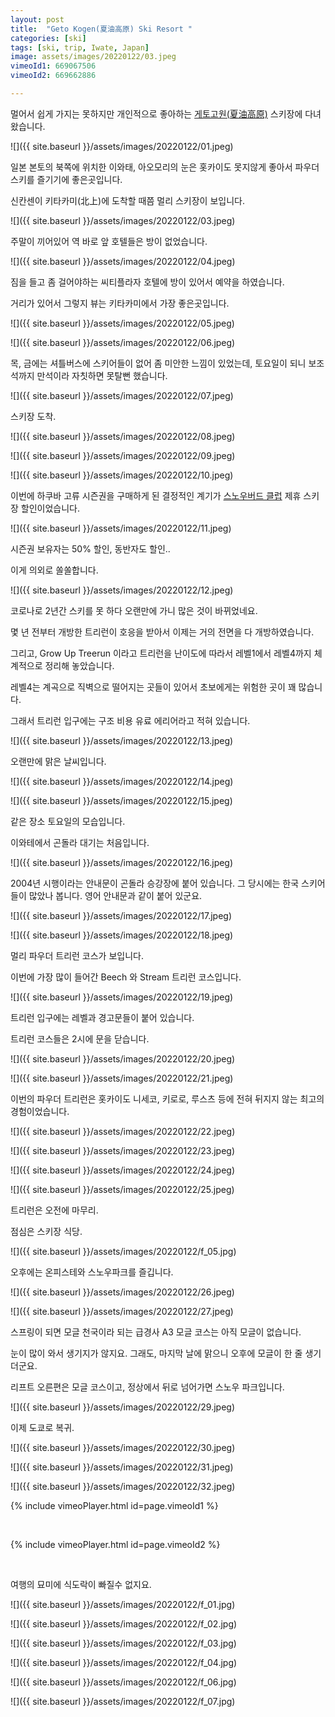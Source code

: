 ```yaml
---
layout: post
title:  "Geto Kogen(夏油高原) Ski Resort "
categories: [ski]
tags: [ski, trip, Iwate, Japan]
image: assets/images/20220122/03.jpeg
vimeoId1: 669067506
vimeoId2: 669662886

---
```


멀어서 쉽게 가지는 못하지만 개인적으로 좋아하는 [게토고원(夏油高原)][geto1] 스키장에 다녀왔습니다.

![]({{ site.baseurl }}/assets/images/20220122/01.jpeg)

일본 본토의 북쪽에 위치한 이와태, 아오모리의 눈은 홋카이도 못지않게 좋아서 파우더 스키를 즐기기에 좋은곳입니다.

신칸센이 키타카미(北上)에 도착할 때쯤 멀리 스키장이 보입니다. 

![]({{ site.baseurl }}/assets/images/20220122/03.jpeg)

주말이 끼어있어 역 바로 앞 호텔들은 방이 없었습니다. 

![]({{ site.baseurl }}/assets/images/20220122/04.jpeg)

짐을 들고 좀 걸어야하는 씨티플라자 호텔에 방이 있어서 예약을 하였습니다.

거리가 있어서 그렇지 뷰는 키타카미에서 가장 좋은곳입니다.

![]({{ site.baseurl }}/assets/images/20220122/05.jpeg)

![]({{ site.baseurl }}/assets/images/20220122/06.jpeg)

목, 금에는 셔틀버스에 스키어들이 없어 좀 미안한 느낌이 있었는데, 토요일이 되니 보조석까지 만석이라 자칫하면 못탈뻔 했습니다. 

![]({{ site.baseurl }}/assets/images/20220122/07.jpeg)

스키장 도착.

![]({{ site.baseurl }}/assets/images/20220122/08.jpeg)

![]({{ site.baseurl }}/assets/images/20220122/09.jpeg)

![]({{ site.baseurl }}/assets/images/20220122/10.jpeg)

이번에 하쿠바 고류 시즌권을 구매하게 된 결정적인 계기가 [스노우버드 클럽][snow1] 제휴 스키장 할인이었습니다.

![]({{ site.baseurl }}/assets/images/20220122/11.jpeg)

시즌권 보유자는 50% 할인, 동반자도 할인..

이게 의외로 쏠쏠합니다.

![]({{ site.baseurl }}/assets/images/20220122/12.jpeg)

코로나로 2년간 스키를 못 하다 오랜만에 가니 많은 것이 바뀌었네요.

몇 년 전부터 개방한 트리런이 호응을 받아서 이제는 거의 전면을 다 개방하였습니다. 

그리고, Grow Up Treerun 이라고 트리런을 난이도에 따라서 레벨1에서 레벨4까지 체계적으로 정리해 놓았습니다.

레벨4는 계곡으로 직벽으로 떨어지는 곳들이 있어서 초보에게는 위험한 곳이 꽤 많습니다.

그래서 트리런 입구에는 구조 비용 유료 에리어라고 적혀 있습니다.

![]({{ site.baseurl }}/assets/images/20220122/13.jpeg)

오랜만에 맑은 날씨입니다.

![]({{ site.baseurl }}/assets/images/20220122/14.jpeg) 

![]({{ site.baseurl }}/assets/images/20220122/15.jpeg)

같은 장소 토요일의 모습입니다.

이와테에서 곤돌라 대기는 처음입니다.

![]({{ site.baseurl }}/assets/images/20220122/16.jpeg)

2004년 시행이라는 안내문이 곤돌라 승강장에 붙어 있습니다. 그 당시에는 한국 스키어들이 많았나 봅니다.
영어 안내문과 같이 붙어 있군요.

![]({{ site.baseurl }}/assets/images/20220122/17.jpeg)

![]({{ site.baseurl }}/assets/images/20220122/18.jpeg)

멀리 파우더 트리런 코스가 보입니다.

이번에 가장 많이 들어간 Beech 와 Stream 트리런 코스입니다.

![]({{ site.baseurl }}/assets/images/20220122/19.jpeg)

트리런 입구에는 레벨과 경고문들이 붙어 있습니다.

트리런 코스들은 2시에 문을 닫습니다.

![]({{ site.baseurl }}/assets/images/20220122/20.jpeg)

![]({{ site.baseurl }}/assets/images/20220122/21.jpeg)

이번의 파우더 트리런은 홋카이도 니세코, 키로로, 루스츠 등에 전혀 뒤지지 않는 최고의 경험이었습니다.

![]({{ site.baseurl }}/assets/images/20220122/22.jpeg)

![]({{ site.baseurl }}/assets/images/20220122/23.jpeg)

![]({{ site.baseurl }}/assets/images/20220122/24.jpeg)

![]({{ site.baseurl }}/assets/images/20220122/25.jpeg)

트리런은 오전에 마무리.

점심은 스키장 식당.

![]({{ site.baseurl }}/assets/images/20220122/f_05.jpg)

오후에는 온피스테와 스노우파크를 즐깁니다.

![]({{ site.baseurl }}/assets/images/20220122/26.jpeg)

![]({{ site.baseurl }}/assets/images/20220122/27.jpeg)

스프링이 되면 모글 천국이라 되는 급경사 A3 모글 코스는 아직 모글이 없습니다.

눈이 많이 와서 생기지가 않지요. 그래도, 마지막 날에 맑으니 오후에 모글이 한 줄 생기더군요.

리프트 오른편은 모글 코스이고, 정상에서 뒤로 넘어가면 스노우 파크입니다.

![]({{ site.baseurl }}/assets/images/20220122/29.jpeg)

이제 도쿄로 복귀.

![]({{ site.baseurl }}/assets/images/20220122/30.jpeg)

![]({{ site.baseurl }}/assets/images/20220122/31.jpeg)

![]({{ site.baseurl }}/assets/images/20220122/32.jpeg)

{% include vimeoPlayer.html id=page.vimeoId1 %}

<br>

{% include vimeoPlayer.html id=page.vimeoId2 %}

<br>

여행의 묘미에 식도락이 빠질수 없지요.

![]({{ site.baseurl }}/assets/images/20220122/f_01.jpg)

![]({{ site.baseurl }}/assets/images/20220122/f_02.jpg)

![]({{ site.baseurl }}/assets/images/20220122/f_03.jpg)

![]({{ site.baseurl }}/assets/images/20220122/f_04.jpg)

![]({{ site.baseurl }}/assets/images/20220122/f_06.jpg)

![]({{ site.baseurl }}/assets/images/20220122/f_07.jpg)

[geto1]: www.getokogen.com 

[snow1]: snowbirdsclub.net